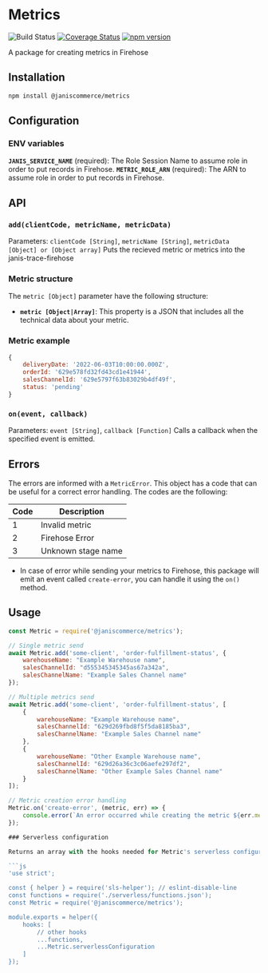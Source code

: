 # Metrics

![Build Status](https://github.com/janis-commerce/metrics/workflows/Build%20Status/badge.svg)
[![Coverage Status](https://coveralls.io/repos/github/janis-commerce/metrics/badge.svg?branch=master)](https://coveralls.io/github/janis-commerce/metrics?branch=master)
[![npm version](https://badge.fury.io/js/%40janiscommerce%2Fmetric.svg)](https://www.npmjs.com/package/@janiscommerce/metrics)

A package for creating metrics in Firehose

## Installation
```sh
npm install @janiscommerce/metrics
```

## Configuration
### ENV variables
**`JANIS_SERVICE_NAME`** (required): The Role Session Name to assume role in order to put records in Firehose.
**`METRIC_ROLE_ARN`** (required): The ARN to assume role in order to put records in Firehose.

## API
### **`add(clientCode, metricName, metricData)`**
Parameters: `clientCode [String]`, `metricName [String]`, `metricData [Object] or [Object array]`
Puts the recieved metric or metrics into the janis-trace-firehose

### Metric structure
The `metric [Object]` parameter have the following structure:
- **`metric [Object|Array]`**: This property is a JSON that includes all the technical data about your metric.

### Metric example
```js
{
	deliveryDate: '2022-06-03T10:00:00.000Z',
	orderId: '629e578fd32fd43cd1e41944',
	salesChannelId: '629e5797f63b83029b4df49f',
	status: 'pending'
}
```

### **`on(event, callback)`**
Parameters: `event [String]`, `callback [Function]`
Calls a callback when the specified event is emitted.

## Errors

The errors are informed with a `MetricError`.
This object has a code that can be useful for a correct error handling.
The codes are the following:

| Code | Description                    |
|------|--------------------------------|
| 1    | Invalid metric                 |
| 2    | Firehose Error                 |
| 3    | Unknown stage name             |

- In case of error while sending your metrics to Firehose, this package will emit an event called `create-error`, you can handle it using the `on()` method.

## Usage
```js
const Metric = require('@janiscommerce/metrics');

// Single metric send
await Metric.add('some-client', 'order-fulfillment-status', {
	warehouseName: "Example Warehouse name",
	salesChannelId: "d555345345345as67a342a",
	salesChannelName: "Example Sales Channel name"
});

// Multiple metrics send
await Metric.add('some-client', 'order-fulfillment-status', [
	{
		warehouseName: "Example Warehouse name",
		salesChannelId: "629d269fbd8f5f5da8185ba3",
		salesChannelName: "Example Sales Channel name"
	},
	{
		warehouseName: "Other Example Warehouse name",
		salesChannelId: "629d26a36c3c06aefe297df2",
		salesChannelName: "Other Example Sales Channel name"
	}
]);

// Metric creation error handling
Metric.on('create-error', (metric, err) => {
	console.error(`An error occurred while creating the metric ${err.message}`);
});

### Serverless configuration

Returns an array with the hooks needed for Metric's serverless configuration according to [Serverless Helper](https://www.npmjs.com/package/sls-helper-plugin-janis). In `path/to/root/serverless.js` add:

```js
'use strict';

const { helper } = require('sls-helper'); // eslint-disable-line
const functions = require('./serverless/functions.json');
const Metric = require('@janiscommerce/metrics');

module.exports = helper({
	hooks: [
		// other hooks
        ...functions,
        ...Metric.serverlessConfiguration
	]
});
```